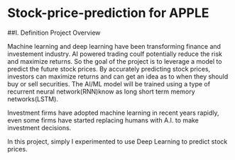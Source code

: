 # Stock-price-prediction for APPLE

##I. Definition
Project Overview

Machine learning and deep learning have been transforming finance and investement industry. AI powered trading coulf potentially reduce the risk and maximize returns. So the goal of the project is to leverage a model to predict the future stock prices. By accurately predicting stock prices, investors can maximize returns and can get an idea as to when they should buy or sell securities. The AI/ML model will be trained using a type of recurrent neural network(RNN)know as long short term memory networks(LSTM).

Investment firms have adopted machine learning in recent years rapidly, even some firms have started replacing humans with A.I. to make investment decisions.

In this project, simply I experimented to use Deep Learning to predict stock prices.

